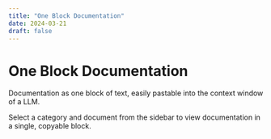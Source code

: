 ```yaml
---
title: "One Block Documentation"
date: 2024-03-21
draft: false
---
```


# One Block Documentation

Documentation as one block of text, easily pastable into the context window of a LLM.

Select a category and document from the sidebar to view documentation in a single, copyable block. 